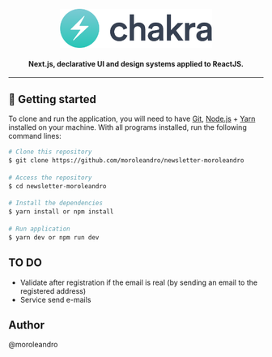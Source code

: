 <br>
<div align="center">
  <img width="300" alt="NextJS-ChakraUI" src="./.github/Nextjs-ChakraUI.png" />

  <h4 align="center">
     Next.js, declarative UI and design systems applied to ReactJS.
  </h4>
</div>

---


## 🚀 Getting started

To clone and run the application, you will need to have [Git](https://git-scm.com), [Node.js](https://nodejs.org) + [Yarn](https://yarnpkg.com) installed on your machine. With all programs installed, run the following command lines:


```bash
# Clone this repository
$ git clone https://github.com/moroleandro/newsletter-moroleandro

# Access the repository
$ cd newsletter-moroleandro

# Install the dependencies
$ yarn install or npm install

# Run application
$ yarn dev or npm run dev
```
## TO DO
- Validate after registration if the email is real (by sending an email to the registered address)
- Service send e-mails

## Author
@moroleandro


